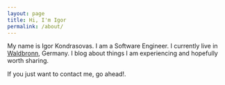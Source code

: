 ```yaml
---
layout: page
title: Hi, I'm Igor
permalink: /about/
---
```


My name is Igor Kondrasovas. I am a Software Engineer. I currently live in [Waldbronn](http://www.waldbronn.de), Germany. I blog about things I am experiencing and hopefully worth sharing.

If you just want to contact me, go ahead!.
